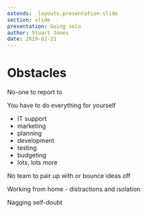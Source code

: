 ```yaml
---
extends: _layouts.presentation-slide
section: slide
presentation: Going solo
author: Stuart Jones
date: 2019-02-21
---
```


# Obstacles

No-one to report to

You have to do everything for yourself

* IT support
* marketing
* planning
* development
* testing
* budgeting
* lots, lots more

No team to pair up with or bounce ideas off

Working from home - distractions and isolation

Nagging self-doubt